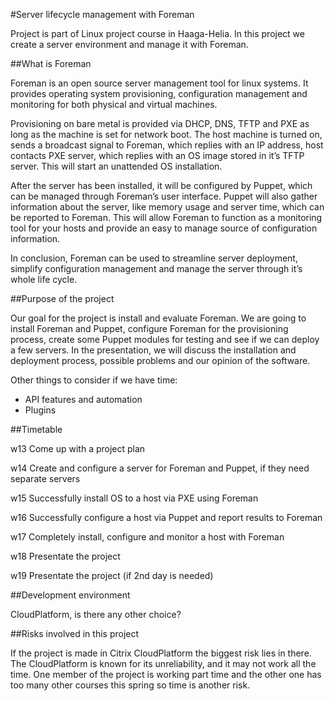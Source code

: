#Server lifecycle management with Foreman

Project is part of Linux project course in Haaga-Helia. In this project we create a server environment and manage it with Foreman.

##What is Foreman

Foreman is an open source server management tool for linux systems. It provides operating system provisioning, configuration management and monitoring for both physical and virtual machines.

Provisioning on bare metal is provided via DHCP, DNS, TFTP and PXE as long as the machine is set for network boot. The host machine is turned on, sends a broadcast signal to Foreman, which replies with an IP address, host contacts PXE server, which replies with an OS image stored in it’s TFTP server. This will start an unattended OS installation.

After the server has been installed, it will be configured by Puppet, which can be managed through Foreman’s user interface. Puppet will also gather information about the server, like memory usage and server time, which can be reported to Foreman. This will allow Foreman to  function as a monitoring tool for your hosts and provide an easy to manage source of configuration information.

In conclusion, Foreman can be used to streamline server deployment, simplify configuration management and manage the server through it’s whole life cycle.

##Purpose of the project

Our goal for the project is install and evaluate Foreman. We are going to install Foreman and Puppet, configure Foreman for the provisioning process, create some Puppet modules for testing and see if we can deploy a few servers. In the presentation, we will discuss the installation and deployment process, possible problems and our opinion of the software. 

Other things to consider if we have time:
* API features and automation
* Plugins

##Timetable

w13 Come up with a project plan

w14 Create and configure a server for Foreman and Puppet, if they need separate servers

w15 Successfully install OS to a host via PXE using Foreman

w16 Successfully configure a host via Puppet and report results to Foreman

w17 Completely install, configure and monitor a host with Foreman

w18 Presentate the project

w19 Presentate the project (if 2nd day is needed)

##Development environment

CloudPlatform, is there any other choice?

##Risks involved in this project


If the project is made in Citrix CloudPlatform the biggest risk lies in there. The CloudPlatform is known for its unreliability, and it may not work all the time. One member of the project is working part time and the other one has too many other courses this spring so time is another risk.


